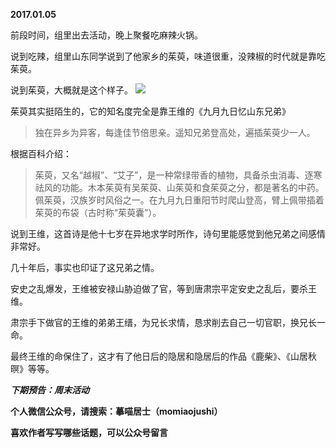 
        
**2017.01.05**

前段时间，组里出去活动，晚上聚餐吃麻辣火锅。

说到吃辣，组里山东同学说到了他家乡的茱萸，味道很重，没辣椒的时代就是靠吃茱萸。

说到茱萸，大概就是这个样子。
![](http://upload-images.jianshu.io/upload_images/51001-87f6e5b110fa591a.JPG)


茱萸其实挺陌生的，它的知名度完全是靠王维的《九月九日忆山东兄弟》
>独在异乡为异客，每逢佳节倍思亲。遥知兄弟登高处，遍插茱萸少一人。


根据百科介绍：
>茱萸，又名“越椒”、“艾子”，是一种常绿带香的植物，具备杀虫消毒、逐寒祛风的功能。木本茱萸有吴茱萸、山茱萸和食茱萸之分，都是著名的中药。佩茱萸，汉族岁时风俗之一。在九月九日重阳节时爬山登高，臂上佩带插着茱萸的布袋（古时称“茱萸囊”）。


说到王维，这首诗是他十七岁在异地求学时所作，诗句里能感觉到他兄弟之间感情非常好。

几十年后，事实也印证了这兄弟之情。

安史之乱爆发，王维被安禄山胁迫做了官，等到唐肃宗平定安史之乱后，要杀王维。

肃宗手下做官的王维的弟弟王缙，为兄长求情，恳求削去自己一切官职，换兄长一命。

最终王维的命保住了，这才有了他日后的隐居和隐居后的作品《鹿柴》、《山居秋暝》等等。


***下期预告：周末活动***


**个人微信公众号，请搜索：摹喵居士（momiaojushi）**

**喜欢作者写写哪些话题，可以公众号留言**

      